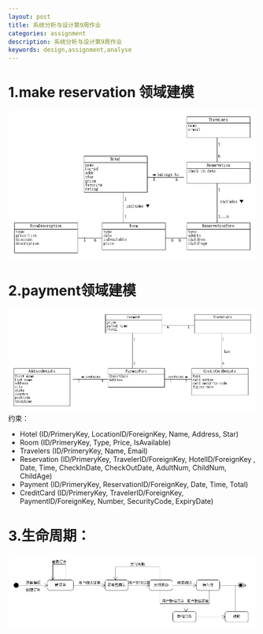 ```yaml
---
layout: post
title: 系统分析与设计第9周作业
categories: assignment
description: 系统分析与设计第9周作业
keywords: design,assignment,analyse
---
```


# 1.make reservation 领域建模  
![image1](/images/posts/UMLet/assign9/p1.png)

# 2.payment领域建模  
![image1](/images/posts/UMLet/assign9/p2.png)
约束：  
+ Hotel (ID/PrimeryKey, LocationID/ForeignKey, Name, Address, Star)  
+ Room (ID/PrimeryKey, Type, Price, IsAvailable)  
+ Travelers (ID/PrimeryKey, Name, Email)  
+ Reservation (ID/PrimeryKey, TravelerID/ForeignKey, HotelID/ForeignKey
, Date, Time, CheckInDate, CheckOutDate, AdultNum, ChildNum, ChildAge)  
+ Payment (ID/PrimeryKey, ReservationID/ForeignKey, Date, Time, Total)  
+ CreditCard (ID/PrimeryKey, TravelerID/ForeignKey, PaymentID/ForeignKey, Number, SecurityCode, ExpiryDate)  

# 3.生命周期：  
![image1](/images/posts/UMLet/assign9/p3.png)


